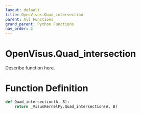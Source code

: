 ```yaml
---
layout: default
title: OpenVisus.Quad_intersection
parent: All Functions
grand_parent: Python Functions
nav_order: 2
---
```


# OpenVisus.Quad_intersection

Describe function here.

# Function Definition

```python
def Quad_intersection(A, B):
    return _VisusKernelPy.Quad_intersection(A, B)
```